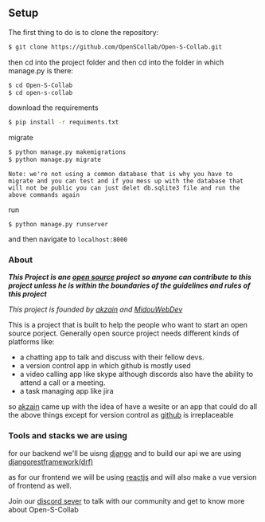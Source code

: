 ## Setup

The first thing to do is to clone the repository:

```sh
$ git clone https://github.com/OpenSCollab/Open-S-Collab.git
```

then cd into the project folder and then cd into the folder in which manage.py is there:
```sh
$ cd Open-S-Collab
$ cd open-s-collab
```
download the requirements

```sh
$ pip install -r requiments.txt
```

migrate

```sh
$ python manage.py makemigrations
$ python manage.py migrate
```

`Note: we're not using a common database that is why you have to migrate and you can test and if you mess up with the database that will not be public you can just delet db.sqlite3 file and run the above commands again `

run

```
$ python manage.py runserver
```

and then navigate to `localhost:8000`


### About

***This Project is ane [open source](https://opensource.com/resources/what-open-source) project so anyone can contribute to this project unless he is within the boundaries of the guidelines and rules of this project***

*This project is founded by [akzain](https://github.com/akzain) and [MidouWebDev](https://github.com/midouwebdev)*

This is a project that is built to help the people who want to start an open source porject. Generally open source project needs different kinds of platforms like:

* a chatting app to talk and discuss with their fellow devs.
* a version control app in which github is mostly used
* a video calling app like skype although discords also have the ability to attend a call or a meeting.
* a task managing app like jira

so [akzain](https://github.com/akzain) came up with the idea of have a wesite or an app that could do all the above things except for version control as [github](https://github.com) is irreplaceable

### Tools and stacks we are using
for our backend we'll be uisng [django](https://djangoproject.com) and to build our api we are using [djangorestframework(drf)](https://www.django-rest-framework.org/)

as for our frontend we will be using [reactjs](https://reactjs.org) and will also make a vue version of frontend as well.

Join our [discord sever](https://discord.gg/us9mHJ7K) to talk with our community and get to know more about Open-S-Collab